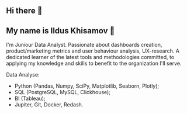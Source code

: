 ## Hi there 👋
## My name is Ildus Khisamov 🙋

I'm Juniour Data Analyst. Passionate about dashboards creation, product/marketing metrics and user behaviour analysis, UX-research. A dedicated learner of the latest tools and methodologies committed, to applying my knowledge and skills to benefit to the organization I'll serve.

Data Analyse:

- Python (Pandas, Numpy, SciPy, Matplotlib, Seaborn, Plotly);
- SQL (PostgreSQL, MySQL, Clickhouse);
- BI (Tableau);
- Jupiter, Git, Docker, Redash.
